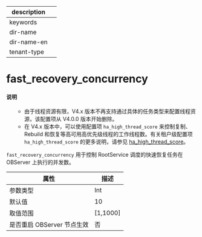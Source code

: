 |description||
|---|---|
|keywords||
|dir-name||
|dir-name-en||
|tenant-type||

# fast_recovery_concurrency

<main id="notice" type='explain'>
<h4>说明</h4>
<ul>
<ul><li>由于线程资源有限，V4.x 版本不再支持通过具体的任务类型来配置线程资源，该配置项从 V4.0.0 版本开始删除。</li>
<li>在 V4.x 版本中，可以使用配置项 <code>ha_high_thread_score</code> 来控制复制、Rebuild 和恢复等高可用高优先级线程的工作线程数。有关租户级配置项 <code>ha_high_thread_score</code> 的更多说明，请参见 <a href="../400.tenant-level-configuration-items/3400.ha_high_thread_score.md">ha_high_thread_score</a>。</li></ul>
</main>

`fast_recovery_concurrency` 用于控制 RootService 调度的快速恢复任务在 OBServer 上执行的并发数。

|        属性        |     描述     |
|------------------|------------|
| 参数类型             | Int         |
| 默认值              | 10         |
| 取值范围             | \[1,1000\] |
| 是否重启 OBServer 节点生效 | 否          |


